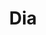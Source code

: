---
title: "Dia"
url: /ciudad-autonoma-de-buenos-aires/dia-avenida-san-martin-2/
shop: supermercado
---